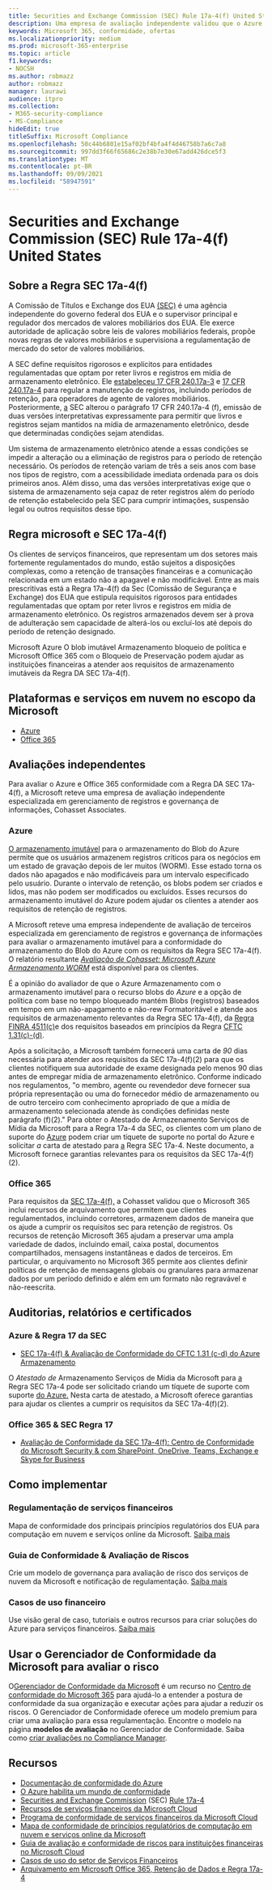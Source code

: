 ```yaml
---
title: Securities and Exchange Commission (SEC) Rule 17a-4(f) United States
description: Uma empresa de avaliação independente validou que o Azure e o Office 365 podem ajudar as empresas financeiras a atender aos requisitos de retenção e armazenamento imutáveis da Regra SEC 17a-4(f).
keywords: Microsoft 365, conformidade, ofertas
ms.localizationpriority: medium
ms.prod: microsoft-365-enterprise
ms.topic: article
f1.keywords:
- NOCSH
ms.author: robmazz
author: robmazz
manager: laurawi
audience: itpro
ms.collection:
- M365-security-compliance
- MS-Compliance
hideEdit: true
titleSuffix: Microsoft Compliance
ms.openlocfilehash: 50c44b6801e15af02bf4bfa4f4d46758b7a6c7a8
ms.sourcegitcommit: 997dd3f66f65686c2e38b7e30e67add426dce5f3
ms.translationtype: MT
ms.contentlocale: pt-BR
ms.lasthandoff: 09/09/2021
ms.locfileid: "58947591"
---
```

# <a name="securities-and-exchange-commission-sec-rule-17a-4f-united-states"></a>Securities and Exchange Commission (SEC) Rule 17a-4(f) United States

## <a name="about-sec-rule-17a-4f"></a>Sobre a Regra SEC 17a-4(f)

A Comissão de Títulos e Exchange dos EUA [(SEC)](https://www.sec.gov/) é uma agência independente do governo federal dos EUA e o supervisor principal e regulador dos mercados de valores mobiliários dos EUA. Ele exerce autoridade de aplicação sobre leis de valores mobiliários federais, propõe novas regras de valores mobiliários e supervisiona a regulamentação de mercado do setor de valores mobiliários.

A SEC define requisitos rigorosos e explícitos para entidades regulamentadas que optam por reter livros e registros em mídia de armazenamento eletrônico. Ele [estabeleceu 17 CFR 240.17a-3](https://www.govinfo.gov/app/details/CFR-2012-title17-vol3/CFR-2012-title17-vol3-sec240-17a-3) e [17 CFR 240.17a-4](https://www.ecfr.gov/cgi-bin/text-idx?mc=true&node=pt17.4.240&rgn=div5#se17.4.240_117a_64) para regular a manutenção de registros, incluindo períodos de retenção, para operadores de agente de valores mobiliários. Posteriormente, [a](https://www.sec.gov/rules/interp/34-47806.htm) SEC alterou o parágrafo 17 CFR 240.17a-4 (f), emissão de duas versões interpretativas expressamente para permitir que livros e registros sejam mantidos na mídia de armazenamento eletrônico, desde que determinadas condições sejam atendidas.

Um sistema de armazenamento eletrônico atende a essas condições se impedir a alteração ou a eliminação de registros para o período de retenção necessário. Os períodos de retenção variam de três a seis anos com base nos tipos de registro, com a acessibilidade imediata ordenada para os dois primeiros anos. Além disso, uma das versões interpretativas exige que o sistema de armazenamento seja capaz de reter registros além do período de retenção estabelecido pela SEC para cumprir intimações, suspensão legal ou outros requisitos desse tipo.

## <a name="microsoft-and-sec-rule-17a-4f"></a>Regra microsoft e SEC 17a-4(f)

Os clientes de serviços financeiros, que representam um dos setores mais fortemente regulamentados do mundo, estão sujeitos a disposições complexas, como a retenção de transações financeiras e a comunicação relacionada em um estado não a apagavel e não modificável. Entre as mais prescritivas está a Regra 17a-4(f) da Sec (Comissão de Segurança e Exchange) dos EUA que estipula requisitos rigorosos para entidades regulamentadas que optam por reter livros e registros em mídia de armazenamento eletrônico. Os registros armazenados devem ser à prova de adulteração sem capacidade de alterá-los ou excluí-los até depois do período de retenção designado.

Microsoft Azure O blob imutável Armazenamento bloqueio de política e Microsoft Office 365 com o Bloqueio de Preservação podem ajudar as instituições financeiras a atender aos requisitos de armazenamento imutáveis da Regra DA SEC 17a-4(f).

## <a name="microsoft-in-scope-cloud-platforms--services"></a>Plataformas e serviços em nuvem no escopo da Microsoft

- [Azure](https://gallery.technet.microsoft.com/Overview-of-Azure-c1be3942)
- [Office 365](https://aka.ms/Office365ComplianceOfferings)

## <a name="independent-assessments"></a>Avaliações independentes

Para avaliar o Azure e Office 365 conformidade com a Regra DA SEC 17a-4(f), a Microsoft reteve uma empresa de avaliação independente especializada em gerenciamento de registros e governança de informações, Cohasset Associates.

### <a name="azure"></a>Azure

[O armazenamento imutável](/azure/storage/blobs/storage-blob-immutable-storage) para o armazenamento do Blob do Azure permite que os usuários armazenem registros críticos para os negócios em um estado de gravação depois de ler muitos (WORM). Esse estado torna os dados não apagados e não modificáveis para um intervalo especificado pelo usuário. Durante o intervalo de retenção, os blobs podem ser criados e lidos, mas não podem ser modificados ou excluídos. Esses recursos do armazenamento imutável do Azure podem ajudar os clientes a atender aos requisitos de retenção de registros.

A Microsoft reteve uma empresa independente de avaliação de terceiros especializada em gerenciamento de registros e governança de informações para avaliar o armazenamento imutável para a conformidade do armazenamento do Blob do Azure com os requisitos da Regra SEC 17a-4(f). O relatório resultante *[Avaliação de Cohasset: Microsoft Azure Armazenamento WORM](https://azure.microsoft.com/resources/azure-immutable-storage-assessment-for-sec-17a-4f-by-cohasset/)* está disponível para os clientes.

É a opinião do avaliador de que o Azure Armazenamento com o armazenamento imutável para o recurso blobs do *Azure* e a opção de política com base no tempo bloqueado mantém Blobs (registros) baseados em tempo em um não-apagamento e não-rew Formatoritável e atende aos requisitos de armazenamento relevantes da Regra SEC 17a-4(f), da [Regra FINRA 4511(c)](offering-FINRA-4511.md)e dos requisitos baseados em princípios da Regra [CFTC 1.31(c)-(d)](offering-cftc-1-31-us.md). 

Após a solicitação, a Microsoft também fornecerá uma carta de *90* dias necessária para atender aos requisitos da SEC 17a-4(f)(2) para que os clientes notifiquem sua autoridade de exame designada pelo menos 90 dias antes de empregar mídia de armazenamento eletrônico. Conforme indicado nos regulamentos, "o membro, agente ou revendedor deve fornecer sua própria representação ou uma do fornecedor médio de armazenamento ou de outro terceiro com conhecimento apropriado de que a mídia de armazenamento selecionada atende às condições definidas neste parágrafo (f)(2)." Para obter o Atestado de Armazenamento Serviços de Mídia da Microsoft para a Regra 17a-4 da SEC, os clientes com um plano de suporte do [Azure](https://azure.microsoft.com/support/plans/) podem criar um tíquete de suporte no portal do Azure e solicitar *a* carta de atestado para [a](https://azure.microsoft.com/support/create-ticket/) Regra SEC 17a-4. Neste documento, a Microsoft fornece garantias relevantes para os requisitos da SEC 17a-4(f)(2).

### <a name="office-365"></a>Office 365

Para requisitos da [SEC 17a-4(f),](/microsoft-365/compliance/retention-regulatory-requirements#sec-17a-4f-finra-4511c-and-cftc-131c-d) a Cohasset validou que o Microsoft 365 inclui recursos de arquivamento que permitem que clientes regulamentados, incluindo corretores, armazenem dados de maneira que os ajude a cumprir os requisitos sec para retenção de registros. Os recursos de retenção Microsoft 365 ajudam a preservar uma ampla variedade de dados, incluindo email, caixa postal, documentos compartilhados, mensagens instantâneas e dados de terceiros. Em particular, o arquivamento no Microsoft 365 permite aos clientes definir políticas de retenção de mensagens globais ou granulares para armazenar dados por um período definido e além em um formato não regravável e não-reescrita.

## <a name="audits-reports-and-certificates"></a>Auditorias, relatórios e certificados

### <a name="azure--sec-rule-17"></a>Azure & Regra 17 da SEC

- [SEC 17a-4(f) & Avaliação de Conformidade do CFTC 1.31 (c-d) do Azure Armazenamento](https://azure.microsoft.com/resources/azure-immutable-storage-assessment-for-sec-17a-4f-by-cohasset/)

O *Atestado de* Armazenamento Serviços de Mídia da Microsoft para [a](https://azure.microsoft.com/support/create-ticket/) Regra SEC 17a-4 pode ser solicitado criando um tíquete de suporte com suporte [do Azure.](https://azure.microsoft.com/support/plans/) Nesta carta de atestado, a Microsoft oferece garantias para ajudar os clientes a cumprir os requisitos da SEC 17a-4(f)(2).

### <a name="office-365--sec-rule-17"></a>Office 365 & SEC Regra 17

- [Avaliação de Conformidade da SEC 17a-4(f): Centro de Conformidade do Microsoft Security & com SharePoint, OneDrive, Teams, Exchange e Skype for Business](https://servicetrust.microsoft.com/ViewPage/TrustDocumentsV3?command=Download&downloadType=Document&downloadId=2dc92867-5f83-49d8-ad04-9e7295c9e40e&tab=7f51cb60-3d6c-11e9-b2af-7bb9f5d2d913&docTab=7f51cb60-3d6c-11e9-b2af-7bb9f5d2d913_FAQ_and_White_Papers)

## <a name="how-to-implement"></a>Como implementar

### <a name="financial-services-regulation"></a>Regulamentação de serviços financeiros

Mapa de conformidade dos principais princípios regulatórios dos EUA para computação em nuvem e serviços online da Microsoft. [Saiba mais](https://servicetrust.microsoft.com/ViewPage/TrustDocuments?command=Download&downloadType=Document&downloadId=5b483567-00b0-4d86-96ae-ee887dadb61c&docTab=6d000410-c9e9-11e7-9a91-892aae8839ad_Compliance_Guides)

### <a name="risk-assessment--compliance-guide"></a>Guia de Conformidade & Avaliação de Riscos

Crie um modelo de governança para avaliação de risco dos serviços de nuvem da Microsoft e notificação de regulamentação. [Saiba mais](https://servicetrust.microsoft.com/ViewPage/TrustDocuments?command=Download&downloadType=Document&downloadId=edee9b14-3661-4a16-ba83-c35caf672bd7&docTab=6d000410-c9e9-11e7-9a91-892aae8839ad_FAQ_and_White_Papers)

### <a name="financial-use-cases"></a>Casos de uso financeiro

Use visão geral de caso, tutoriais e outros recursos para criar soluções do Azure para serviços financeiros. [Saiba mais](/azure/industry/financial/)

## <a name="use-microsoft-compliance-manager-to-assess-your-risk"></a>Usar o Gerenciador de Conformidade da Microsoft para avaliar o risco

O[Gerenciador de Conformidade da Microsoft](/microsoft-365/compliance/compliance-manager) é um recurso no [Centro de conformidade do Microsoft 365](/microsoft-365/compliance/microsoft-365-compliance-center) para ajudá-lo a entender a postura de conformidade da sua organização e executar ações para ajudar a reduzir os riscos. O Gerenciador de Conformidade oferece um modelo premium para criar uma avaliação para essa regulamentação. Encontre o modelo na página **modelos de avaliação** no Gerenciador de Conformidade. Saiba como [criar avaliações no Compliance Manager](/microsoft-365/compliance/compliance-manager-assessments).

## <a name="resources"></a>Recursos

- [Documentação de conformidade do Azure](/azure/compliance/)
- [O Azure habilita um mundo de conformidade](https://azure.microsoft.com/resources/azure-enables-a-world-of-compliance/)
- [Securities and Exchange Commission](https://www.sec.gov/) (SEC) [Rule 17a-4](https://www.sec.gov/rules/final/34-38245.txt)
- [Recursos de serviços financeiros da Microsoft Cloud](https://servicetrust.microsoft.com/viewpage/financialservicesoverview)
- [Programa de conformidade de serviços financeiros da Microsoft Cloud](https://aka.ms/FSCP-Print)
- [Mapa de conformidade de princípios regulatórios de computação em nuvem e serviços online da Microsoft](https://servicetrust.microsoft.com/ViewPage/TrustDocuments?command=Download&downloadType=Document&downloadId=5b483567-00b0-4d86-96ae-ee887dadb61c&docTab=6d000410-c9e9-11e7-9a91-892aae8839ad_Compliance_Guides)
- [Guia de avaliação e conformidade de riscos para instituições financeiras no Microsoft Cloud](https://azure.microsoft.com/resources/risk-assessment-and-compliance-guide-for-financial-institutions-in-the-microsoft-cloud-/)
- [Casos de uso do setor de Serviços Financeiros](/azure/industry/financial/)
- [Arquivamento em Microsoft Office 365, Retenção de Dados e Regra 17a-4](https://www.microsoft.com/microsoft-365/blog/2015/11/10/office-365-exchange-online-archiving-now-meets-sec-rule-17a-4-requirements/)
